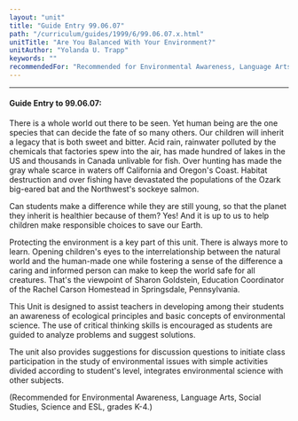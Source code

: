 ```yaml
---
layout: "unit"
title: "Guide Entry 99.06.07"
path: "/curriculum/guides/1999/6/99.06.07.x.html"
unitTitle: "Are You Balanced With Your Environment?"
unitAuthor: "Yolanda U. Trapp"
keywords: ""
recommendedFor: "Recommended for Environmental Awareness, Language Arts, Social Studies, Science and ESL, grades K-4."
---
```

<body>
<hr/>
<h4>
Guide Entry to 99.06.07:
</h4>
There is a whole world out there to be seen.  Yet human being are the one species that can decide the fate of so many others.  Our children will inherit a legacy that is both sweet and bitter.  Acid rain, rainwater polluted by the chemicals that factories spew into the air, has made hundred of lakes in the US and thousands in Canada unlivable for fish.  Over hunting has made the gray whale scarce in waters off California and Oregon's Coast.  Habitat destruction and over fishing have devastated the populations of the Ozark big-eared bat and the Northwest's sockeye salmon.
<p>
Can students make a difference while they are still young, so that the planet they inherit is healthier because of them?  Yes!  And it is up to us to help children make responsible choices to save our Earth.
</p>
<p>
Protecting the environment is a key part of this unit.  There is always more to learn.  Opening children's eyes to the interrelationship between the natural world and the human-made one while fostering a sense of the difference a caring and informed person can make to keep the world safe for all creatures.  That's the viewpoint of Sharon Goldstein, Education Coordinator of the Rachel Carson Homestead in Springsdale, Pennsylvania.
</p>
<p>
This Unit is designed to assist teachers in developing among their students an awareness of ecological principles and basic concepts of environmental science.  The use of critical thinking skills is encouraged as students are guided to analyze problems and suggest solutions.
</p>
<p>
The unit also provides suggestions for discussion questions to initiate class participation in the study of environmental issues with simple activities divided according to student's level, integrates environmental science with other subjects.
</p>
<p>
(Recommended for Environmental Awareness, Language Arts, Social Studies, Science and ESL, grades K-4.)
</p>
</body>